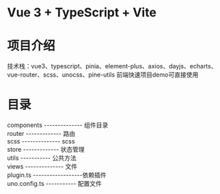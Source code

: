 # Vue 3 + TypeScript + Vite

# 项目介绍

  技术栈：vue3、typescript、pinia、element-plus、axios、dayjs、echarts、vue-router、scss、unocss、pine-utils
  前端快速项目demo可直接使用

# 目录

  components  --------------  组件目录  
  router      -------------   路由  
  scss      --------------    scss  
  store     -------------     状态管理  
  utils      -----------      公共方法  
  views     --------------    文件  
  plugin.ts ------------------依赖插件  
  uno.config.ts -----------  配置文件 
